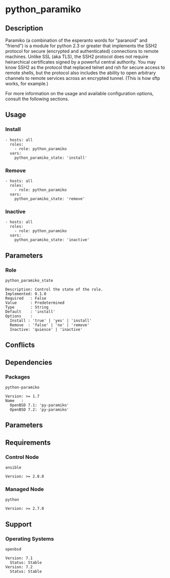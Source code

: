 # python_paramiko

## Description

Paramiko (a combination of the esperanto words for "paranoid" and "friend") is
a module for python 2.3 or greater that implements the SSH2 protocol for secure
(encrypted and authenticated) connections to remote machines. Unlike SSL (aka
TLS), the SSH2 protocol does not require heirarchical certificates signed by a
powerful central authority. You may know SSH2 as the protocol that replaced
telnet and rsh for secure access to remote shells, but the protocol also
includes the ability to open arbitrary channels to remote services across an
encrypted tunnel. (This is how sftp works, for example.)

For more information on the usage and available configuration options,
consult the following sections.

## Usage

### Install

```
- hosts: all
  roles:
    - role: python_paramiko
  vars:
    python_paramiko_state: 'install'
```

### Remove

```
- hosts: all
  roles:
    - role: python_paramiko
  vars:
    python_paramiko_state: 'remove'
```

### Inactive

```
- hosts: all
  roles:
    - role: python_paramiko
  vars:
    python_paramiko_state: 'inactive'
```

## Parameters

### Role

`python_paramiko_state`

    Description: Control the state of the role.
    Implemented: 0.1.0
    Required   : False
    Value      : Predetermined
    Type       : String
    Default    : 'install'
    Options    :
      Install : 'true' | 'yes' | 'install'
      Remove  : 'false' | 'no' | 'remove'
      Inactive: 'quiesce' | 'inactive'

## Conflicts

## Dependencies

### Packages

`python-paramiko`

    Version: >= 1.7
    Name   :
      OpenBSD 7.1: 'py-paramiko'
      OpenBSD 7.2: 'py-paramiko'

## Parameters

## Requirements

### Control Node

`ansible`

    Version: >= 2.8.0

### Managed Node

`python`

    Version: >= 2.7.0

## Support

### Operating Systems

`openbsd`

    Version: 7.1
      Status: Stable
    Version: 7.2
      Status: Stable
